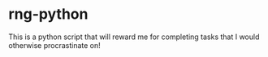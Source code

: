 # rng-python
This is a python script that will reward me for completing tasks that I would otherwise procrastinate on!

